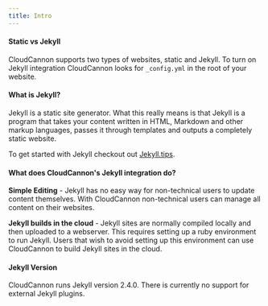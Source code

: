 ```yaml
---
title: Intro
---
```

#### Static vs Jekyll

CloudCannon supports two types of websites, static and Jekyll. To turn on Jekyll integration CloudCannon looks for `_config.yml` in the root of your website.

#### What is Jekyll?

Jekyll is a static site generator. What this really means is that Jekyll is a program that takes your content written in HTML, Markdown and other markup languages, passes it through templates and outputs a completely static website.

To get started with Jekyll checkout out [Jekyll.tips](http://jekyll.tips).

#### What does CloudCannon's Jekyll integration do?

**Simple Editing** - Jekyll has no easy way for non-technical users to update content themselves. With CloudCannon non-technical users can manage all content on their websites.

**Jekyll builds in the cloud** - Jekyll sites are normally compiled locally and then uploaded to a webserver. This requires setting up a ruby environment to run Jekyll. Users that wish to avoid setting up this environment can use CloudCannon to build Jekyll sites in the cloud.

#### Jekyll Version

CloudCannon runs Jekyll version 2.4.0. There is currently no support for external Jekyll plugins.
